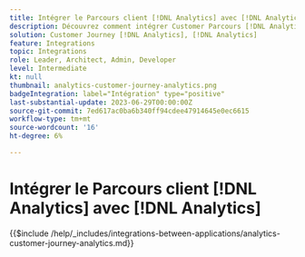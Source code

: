 ```yaml
---
title: Intégrer le Parcours client [!DNL Analytics] avec [!DNL Analytics]
description: Découvrez comment intégrer Customer Parcours [!DNL Analytics] avec [!DNL Analytics].
solution: Customer Journey [!DNL Analytics], [!DNL Analytics]
feature: Integrations
topic: Integrations
role: Leader, Architect, Admin, Developer
level: Intermediate
kt: null
thumbnail: analytics-customer-journey-analytics.png
badgeIntegration: label="Intégration" type="positive"
last-substantial-update: 2023-06-29T00:00:00Z
source-git-commit: 7ed617ac0ba6b340ff94cdee47914645e0ec6615
workflow-type: tm+mt
source-wordcount: '16'
ht-degree: 6%

---
```



# Intégrer le Parcours client [!DNL Analytics] avec [!DNL Analytics]

{{$include /help/_includes/integrations-between-applications/analytics-customer-journey-analytics.md}}
